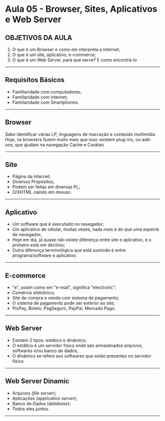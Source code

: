# Aula 05 - Browser, Sites, Aplicativos e Web Server

## OBJETIVOS DA AULA

1. O que é um Browser e como ele interpreta a Internet;
2. O que é um site, aplicativo, e-commerce;
3. O que é um Web Server, para que serve? E como encontrá-lo

---

## Requisitos Básicos

- Familiaridade com computadores;
- Familiaridade com Internet;
- Familiaridade com Smartphones.

---

## Browser

Sabe identificar várias LP, linguagens de marcação e conteúdo multimídia Hoje, os browsers fazem muito mais que isso: existem plug-ins, ou add-ons, que ajudam na navegação Cache e Cookies

---

## Site

- Página da Internet;
- Diversos Propósitos;
- Podem ser feitas em diversas PL;
- D/XHTML caindo em desuso.

---

## Aplicativo

- Um software que é executado no navegador;
- Um aplicativo de celular, muitas vezes, nada mais é do que uma espécie de navegador;
- Hoje em dia, já quase não existe diferença entre site e aplicativo, e o primeiro está em declínio;
- Outra diferença terminológica que está sumindo é entre programa/software e aplicativo.

---

## E-commerce

- "e", assim como em "e-mail", significa "electronic";
- Comércio eletrônico;
- Site de compra e venda com sistema de pagamento;
- O sistema de pagamento pode ser exterior ao site;
- PicPay, Boleto, PagSeguro, PayPal, Mercado Pago.

---

## Web Server

- Existem 2 tipos: estático e dinâmico;
- O estático é um servidor físico onde são armazenados arquivos, softwares e/ou banco de dados;
- O dinâmico se refere aos softwares que estão presentes no servidor físico.

---

## Web Server Dinamic

- Arquivos (*file server*);
- Aplicações (*application server*);
- Banco de Dados (*database*);
- Todos eles juntos.

---